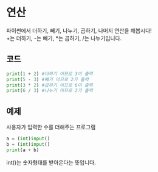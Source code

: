 # 연산
파이썬에서 더하기, 빼기, 나누기, 곱하기, 나머지 연산을 해봅시다! <br>
+는 더하기, -는 빼기, *는 곱하기, /는 나누기입니다. <br>


## 코드
```python
print(1 + 2) #더하기 이므로 3이 출력
print(5 - 3) #빼기 이므로 2가 출력
print(3 * 2) #곱하기 이므로 6이 출력
print(6 / 3) #나누기 이므로 2가 출력
```

## 예제
사용자가 입력한 수를 더해주는 프로그램
```python
a = (int)input()
b = (int)input()
print(a + b)
```
int()는 숫자형태를 받아온다는 뜻입니다.